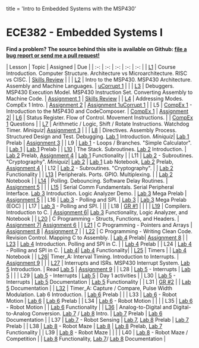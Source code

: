 title = 'Intro to Embedded Systems with the MSP430'

# ECE382 - Embedded Systems I

**Find a problem?  The source behind this site is available on Github: [file a bug report or send me a pull request!](https://github.com/jfalkinburg/ECE382/issues)**

| Lesson | Topic | Assigned | Due |
| :-: | :-: | :-: | :-: | :-: |
| [L1](notes/L1/index.html) | Course Introduction. Computer Structure.  Architecture vs Microarchitecture.  RISC vs CISC. | [Skills Review](notes/L1/skills_review.html) | |
| [L2](notes/L2/index.html) | Intro to the MSP430.  MSP430 Architecture.  Assembly and Machine Languages. | [uCorrupt 1](notes/L2/ucorrupt1.html) | |
| [L3](notes/L3/index.html) | Debuggers.  MSP430 Execution Model.  MSP430 Instruction Set.  Converting Assembly to Machine Code. | [Assignment 1](notes/L3/L3_execution.html) | [Skills Review](notes/L1/skills_review.html) |
| [L4](notes/L4/index.html) | Addressing Modes.  CompEx 1 Intro. | [Assignment 2](notes/L4/L4_addressing_modes.html) | [Assignment 1](notes/L3/L3_execution.html)[uCorrupt 1](notes/L2/ucorrupt1.html) |
| L5 | [CompEx 1](labs/compex1/index.html) - Introduction to the MSP430 and CodeComposer. | [CompEx 1](labs/compex1/index.html) | [Assignment 2](notes/L4/L4_addressing_modes.html )|
| [L6](notes/L6/index.html) | Status Register.  Flow of Control.  Movement Instructions. | | [CompEx 1](labs/compex1/index.html) Questions |
| [L7](notes/L7/index.html) | Arithmetic / Logic, Shift / Rotate Instructions.  Watchdog Timer. *Miniquiz*| [Assignment 3](notes/L7/L7_control_flow.html) | |
| [L8](notes/L8/index.html) | Directives.  Assembly Process.  Structured Design and Test.  Debugging.  [Lab 1](labs/lab1/index.html) Introduction. *Miniquiz*| [Lab 1](labs/lab1/index.html) Prelab | [Assignment 3](notes/L7/L7_control_flow.html) |
| L9 | [Lab 1](labs/lab1/index.html) - Loops / Branches.  "Simple Calculator". | [Lab 1](labs/lab1/index.html) | [Lab 1](labs/lab1/index.html) Prelab |
| [L10](notes/L10/index.html) | The Stack.  Subroutines.  [Lab 2](labs/lab2/index.html) Introduction. | [Lab 2](labs/lab2/index.html) Prelab, [Assignment 4](notes/L10/stack_hw.html) | [Lab 1](labs/lab1/index.html) Functionality |
| L11 | [Lab 2](labs/lab2/index.html) - Subroutines.  "Cryptography". *Miniquiz*| [Lab 2](labs/lab2/index.html) | [Lab 1](labs/lab1/index.html) Lab Notebook, [Lab 2](labs/lab2/index.html) Prelab, [Assignment 4](notes/L10/stack_hw.html) |
| L12 | [Lab 2](labs/lab2/index.html) - Subroutines.  "Cryptography". | | [Lab 2](labs/lab2/index.html) Functionality |
| [L13](notes/L13/index.html) | Peripherals. Ports.  GPIO.  Multiplexing. | | [Lab 2](labs/lab2/index.html) Notebook |
| [L14](notes/L14/index.html) | Polling.  Debouncing.  Software Delay Routines. | [Assignment 5](notes/L14/L14_subroutines.html) | |
| [L15](notes/L15/index.html) | Serial Comm Fundamentals.  Serial Peripheral Interface.  [Lab 3](labs/lab3/index.html) Introduction.  Logic Analyzer Demo. | [Lab 3](labs/lab3/index.html) Mega Prelab | [Assignment 5](notes/L14/L14_subroutines.html) |
| L16 | [Lab 3](labs/lab3/index.html) - Polling and SPI. | [Lab 3](labs/lab3/index.html) | [Lab 3](labs/lab3/index.html) Mega Prelab (EOC) |
| L17 | [Lab 3](labs/lab3/index.html) - Polling and SPI. | ||
| L18 | [GR #1](admin/gr1_resources) | | |
| [L19](notes/L19/index.html) | Compilers.  Introduction to C.  | [Assignment 6](notes/L19/L19_C_basics.html)| [Lab 3](labs/lab3/index.html) Functionality, Logic Analyzer, and Notebook |
| [L20](notes/L20/index.html) | C Programming - Structs, Functions, and Headers. | [Assignment 7](notes/L20/L20_pong.html)| [Assignment 6](notes/L19/L19_C_basics.html) |
| [L21](notes/L21/index.html) | C Programming - Pointers and Arrays | [Assignment 8](notes/L21/L21_moving_average.html) | [Assignment 7](notes/L20/L20_pong.html) |
| [L22](notes/L22/index.html) | C Programming - Writing Clean Code.  Revision Control. Mapping C to Assembly. | [Lab 4](labs/lab4/index.html) Prelab| [Assignment 8](notes/L21/L21_moving_average.html) |
| [L23](notes/L23/index.html) | [Lab 4](labs/lab4/index.html) Introduction. Polling and SPI in C.  |  | [Lab 4](labs/lab4/index.html) Prelab |
| L24 | [Lab 4](labs/lab4/index.html) - Polling and SPI in C. | [Lab 4](labs/lab4/index.html)| [Lab 4](labs/lab4/index.html) Functionality|
| [L25](notes/L25/index.html) |  Timers |  | [Lab 4](labs/lab4/index.html) Notebook |
| [L26](notes/L26/index.html)| Timer_A: Interval Timing.  Introduction to Interrupts. | [Assignment 9](notes/L26/L26_timer_interrupt_lab4.html) |  |
| [L27](notes/L27/index.html) | Interrupts and ISRs. MSP430 Interrupt System.  [Lab 5](labs/lab5/index.html) Introduction. | Read [Lab 5](labs/lab5/index.html) | [Assignment 9](notes/L26/L26_timer_interrupt_lab4.html) |
| L28 | [Lab 5](labs/lab5/index.html) - Interrupts | [Lab 5](labs/lab5/index.html) |  |
| L29 | [Lab 5](labs/lab5/index.html) - Interrupts | [Lab 5](labs/lab5/index.html) | Day 1 activities  |
| L30 | [Lab 5](labs/lab5/index.html) - Interrupts | [Lab 5](labs/lab5/index.html) Documentation | [Lab 5](labs/lab5/index.html) Functionality |
| L31 | [GR #2](admin/gr2_resources) |  | [Lab 5](labs/lab5/index.html) Documentation |
| [L32](notes/L31/index.html) | Timer_A: Capture / Compare, Pulse Width Modulation.  Lab 6 Introduction. | [Lab 6](labs/lab6/index.html) Prelab | |
| L33 | [Lab 6](labs/lab6/index.html) - Robot Motion | [Lab 6](labs/lab6/index.html) | [Lab 6](labs/lab6/index.html) Prelab |
| L34 | [Lab 6](labs/lab6/index.html) - Robot Motion | | |
| L35 | [Lab 6](labs/lab6/index.html) - Robot Motion | | [Lab 6](labs/lab6/index.html) Functionality |
| [L36](notes/L36/index.html) | Analog-to-Digital and Digital-to-Analog Conversion. [Lab 7](labs/lab7/index.html) / [Lab 8](labs/lab8/index.html) Intro. | [Lab 7](labs/lab7/index.html) Prelab | [Lab 6](labs/lab6/index.html) Documentation |
| L37 | [Lab 7](labs/lab7/index.html) - Robot Sensing | [Lab 7](labs/lab7/index.html), [Lab 8](labs/lab8/index.html) Prelab | [Lab 7](labs/lab7/index.html) Prelab |
| L38 | [Lab 8](labs/lab8/index.html) - Robot Maze | [Lab 8](labs/lab8/index.html) | [Lab 8](labs/lab8/index.html) Prelab, [Lab 7](labs/lab7/index.html) Functionality |
| L39 | [Lab 8](labs/lab8/index.html) - Robot Maze | | |
| L40 | [Lab 8](labs/lab8/index.html) - Robot Maze / Competition | | [Lab 8](labs/lab8/index.html) Functionality, [Lab 7](labs/lab7/index.html)/ [Lab 8](labs/lab8/index.html) Documentation |